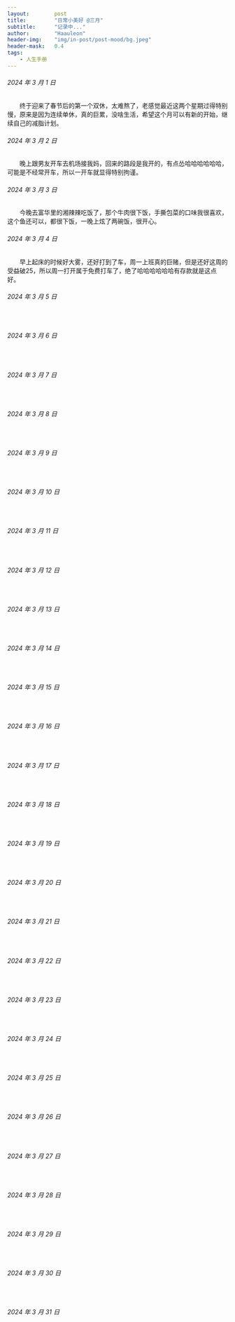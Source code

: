 ```yaml
---
layout:        post
title:         "日常小美好 @三月"
subtitle:      "记录中..."
author:        "Haauleon"
header-img:    "img/in-post/post-mood/bg.jpeg"
header-mask:   0.4
tags:
    - 人生手册
---
```


###### 2024 年 3 月 1 日
&emsp;&emsp;终于迎来了春节后的第一个双休，太难熬了，老感觉最近这两个星期过得特别慢，原来是因为连续单休，真的巨累，没啥生活，希望这个月可以有新的开始，继续自己的减脂计划。

###### 2024 年 3 月 2 日
&emsp;&emsp;晚上跟男友开车去机场接我妈，回来的路段是我开的，有点怂哈哈哈哈哈哈，可能是不经常开车，所以一开车就显得特别拘谨。

###### 2024 年 3 月 3 日
&emsp;&emsp;今晚去富华里的湘辣辣吃饭了，那个牛肉很下饭，手撕包菜的口味我很喜欢，这个鱼还可以，都很下饭，一晚上炫了两碗饭，很开心。

###### 2024 年 3 月 4 日
&emsp;&emsp;早上起床的时候好大雾，还好打到了车，周一上班真的巨赌，但是还好这周的受益破25，所以周一打开属于免费打车了，绝了哈哈哈哈哈哈有存款就是这点好。

###### 2024 年 3 月 5 日
&emsp;&emsp;

###### 2024 年 3 月 6 日
&emsp;&emsp;

###### 2024 年 3 月 7 日
&emsp;&emsp;

###### 2024 年 3 月 8 日
&emsp;&emsp;

###### 2024 年 3 月 9 日
&emsp;&emsp;

###### 2024 年 3 月 10 日
&emsp;&emsp;

###### 2024 年 3 月 11 日
&emsp;&emsp;

###### 2024 年 3 月 12 日
&emsp;&emsp;

###### 2024 年 3 月 13 日
&emsp;&emsp;

###### 2024 年 3 月 14 日
&emsp;&emsp;

###### 2024 年 3 月 15 日
&emsp;&emsp;

###### 2024 年 3 月 16 日
&emsp;&emsp;

###### 2024 年 3 月 17 日
&emsp;&emsp;

###### 2024 年 3 月 18 日
&emsp;&emsp;

###### 2024 年 3 月 19 日
&emsp;&emsp;

###### 2024 年 3 月 20 日
&emsp;&emsp;

###### 2024 年 3 月 21 日
&emsp;&emsp;

###### 2024 年 3 月 22 日
&emsp;&emsp;

###### 2024 年 3 月 23 日
&emsp;&emsp;

###### 2024 年 3 月 24 日
&emsp;&emsp;

###### 2024 年 3 月 25 日
&emsp;&emsp;

###### 2024 年 3 月 26 日
&emsp;&emsp;

###### 2024 年 3 月 27 日
&emsp;&emsp;

###### 2024 年 3 月 28 日
&emsp;&emsp;

###### 2024 年 3 月 29 日
&emsp;&emsp;

###### 2024 年 3 月 30 日
&emsp;&emsp;

###### 2024 年 3 月 31 日
&emsp;&emsp;